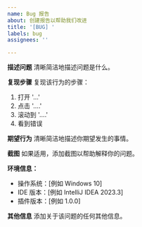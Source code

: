 ```yaml
---
name: Bug 报告
about: 创建报告以帮助我们改进
title: '[BUG] '
labels: bug
assignees: ''

---
```


**描述问题**
清晰简洁地描述问题是什么。

**复现步骤**
复现该行为的步骤：
1. 打开 '...'
2. 点击 '....'
3. 滚动到 '....'
4. 看到错误

**期望行为**
清晰简洁地描述你期望发生的事情。

**截图**
如果适用，添加截图以帮助解释你的问题。

**环境信息：**
 - 操作系统：[例如 Windows 10]
 - IDE 版本：[例如 IntelliJ IDEA 2023.3]
 - 插件版本：[例如 1.0.0]

**其他信息**
添加关于该问题的任何其他信息。 